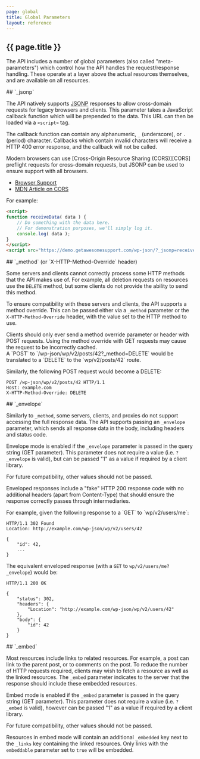 ```yaml
---
page: global
title: Global Parameters
layout: reference
---
```


<section class="route">
<div class="primary" markdown="1">
<h1>{{ page.title }}</h1>

The API includes a number of global parameters (also called "meta-parameters") which control how the API handles the request/response handling. These operate at a layer above the actual resources themselves, and are available on all resources.
</div>
</section>

<section class="route">
<div class="primary" markdown="1">
## `_jsonp`

The API natively supports [JSONP][] responses to allow cross-domain requests for legacy browsers and clients. This parameter takes a JavaScript callback function which will be prepended to the data. This URL can then be loaded via a `<script>` tag.

The callback function can contain any alphanumeric, `_` (underscore), or `.` (period) character. Callbacks which contain invalid characters will receive a HTTP 400 error response, and the callback will not be called.

<div class="note" markdown="1">
Modern browsers can use [Cross-Origin Resource Sharing (CORS)][CORS] preflight requests for cross-domain requests, but JSONP can be used to ensure support with all browsers.

* [Browser Support](http://caniuse.com/#feat=cors)
* [MDN Article on CORS](https://developer.mozilla.org/en-US/docs/Web/HTTP/Access_control_CORS)
</div>

[CORS]: https://en.wikipedia.org/wiki/Cross-origin_resource_sharing
[JSONP]: https://en.wikipedia.org/wiki/JSONP

</div>
<div class="secondary" markdown="1">

For example:

```html
<script>
function receiveData( data ) {
	// Do something with the data here.
	// For demonstration purposes, we'll simply log it.
	console.log( data );
}
</script>
<script src="https://demo.getawesomesupport.com/wp-json/?_jsonp=receiveData"></script>
```
</div>
</section>

<section class="route">
<div class="primary" markdown="1">
## `_method` (or `X-HTTP-Method-Override` header)

Some servers and clients cannot correctly process some HTTP methods that the API makes use of. For example, all deletion requests on resources use the `DELETE` method, but some clients do not provide the ability to send this method.

To ensure compatibility with these servers and clients, the API supports a method override. This can be passed either via a `_method` parameter or the `X-HTTP-Method-Override` header, with the value set to the HTTP method to use.

<div class="note warning" markdown="1">
Clients should only ever send a method override parameter or header with POST requests. Using the method override with GET requests may cause the request to be incorrectly cached.
</div>
</div>
<div class="secondary" markdown="1">
A `POST` to `/wp-json/wp/v2/posts/42?_method=DELETE` would be translated to a `DELETE` to the `wp/v2/posts/42` route.

Similarly, the following POST request would become a DELETE:

```
POST /wp-json/wp/v2/posts/42 HTTP/1.1
Host: example.com
X-HTTP-Method-Override: DELETE
```
</div>
</section>


<section class="route">
<div class="primary" markdown="1">
## `_envelope`

Similarly to `_method`, some servers, clients, and proxies do not support accessing the full response data. The API supports passing an `_envelope` parameter, which sends all response data in the body, including headers and status code.

Envelope mode is enabled if the `_envelope` parameter is passed in the query string (GET parameter). This parameter does not require a value (i.e. `?_envelope` is valid), but can be passed "1" as a value if required by a client library.

<div class="note" markdown="1">
For future compatibility, other values should not be passed.
</div>

Enveloped responses include a "fake" HTTP 200 response code with no additional headers (apart from Content-Type) that should ensure the response correctly passes through intermediaries.
</div>

<div class="secondary" markdown="1">
For example, given the following response to a `GET` to `wp/v2/users/me`:

```
HTTP/1.1 302 Found
Location: http://example.com/wp-json/wp/v2/users/42

{
	"id": 42,
	...
}
```

The equivalent enveloped response (with a `GET` to `wp/v2/users/me?_envelope`) would be:

```
HTTP/1.1 200 OK

{
	"status": 302,
	"headers": {
		"Location": "http://example.com/wp-json/wp/v2/users/42"
	},
	"body": {
		"id": 42
	}
}
```
</div>
</section>

<section class="route">
<div class="primary" markdown="1">
## `_embed`

Most resources include links to related resources. For example, a post can link to the parent post, or to comments on the post. To reduce the number of HTTP requests required, clients may wish to fetch a resource as well as the linked resources. The `_embed` parameter indicates to the server that the response should include these embedded resources.

Embed mode is enabled if the `_embed` parameter is passed in the query string (GET parameter). This parameter does not require a value (i.e. `?_embed` is valid), however can be passed "1" as a value if required by a client library.

<div class="note" markdown="1">
For future compatibility, other values should not be passed.
</div>

Resources in embed mode will contain an additional `_embedded` key next to the `_links` key containing the linked resources. Only links with the `embeddable` parameter set to `true` will be embedded.

</div>
</section>
